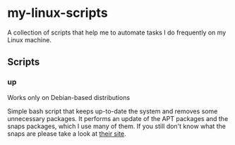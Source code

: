# my-linux-scripts

A collection of scripts that help me to automate tasks I do frequently on my Linux machine.

## Scripts

### up

Works only on Debian-based distributions

Simple bash script that keeps up-to-date the system and removes some unnecessary packages. It performs an update of the APT packages and the snaps packages, which I use many of them. If you still don't know what the snaps are please take a look at [their site](https://snapcraft.io/).
